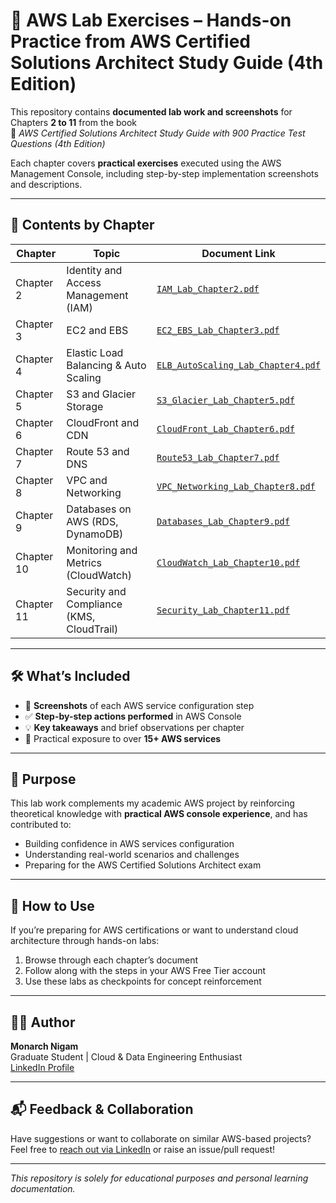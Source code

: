 # 🧠 AWS Lab Exercises – Hands-on Practice from AWS Certified Solutions Architect Study Guide (4th Edition)

This repository contains **documented lab work and screenshots** for Chapters **2 to 11** from the book  
📘 _AWS Certified Solutions Architect Study Guide with 900 Practice Test Questions (4th Edition)_

Each chapter covers **practical exercises** executed using the AWS Management Console, including step-by-step implementation screenshots and descriptions.

---

## 📂 Contents by Chapter

| Chapter | Topic | Document Link |
|--------|-------|----------------|
| Chapter 2 | Identity and Access Management (IAM) | [`IAM_Lab_Chapter2.pdf`](./https://smu.primo.exlibrisgroup.com/discovery/fulldisplay?context=L&vid=01SMU_INST:01SMU&search_scope=MyInst_and_CI&tab=Everything&docid=alma9953269578103716) |
| Chapter 3 | EC2 and EBS | [`EC2_EBS_Lab_Chapter3.pdf`](./EC2_EBS_Lab_Chapter3.pdf) |
| Chapter 4 | Elastic Load Balancing & Auto Scaling | [`ELB_AutoScaling_Lab_Chapter4.pdf`](./ELB_AutoScaling_Lab_Chapter4.pdf) |
| Chapter 5 | S3 and Glacier Storage | [`S3_Glacier_Lab_Chapter5.pdf`](./S3_Glacier_Lab_Chapter5.pdf) |
| Chapter 6 | CloudFront and CDN | [`CloudFront_Lab_Chapter6.pdf`](./CloudFront_Lab_Chapter6.pdf) |
| Chapter 7 | Route 53 and DNS | [`Route53_Lab_Chapter7.pdf`](./Route53_Lab_Chapter7.pdf) |
| Chapter 8 | VPC and Networking | [`VPC_Networking_Lab_Chapter8.pdf`](./VPC_Networking_Lab_Chapter8.pdf) |
| Chapter 9 | Databases on AWS (RDS, DynamoDB) | [`Databases_Lab_Chapter9.pdf`](./Databases_Lab_Chapter9.pdf) |
| Chapter 10 | Monitoring and Metrics (CloudWatch) | [`CloudWatch_Lab_Chapter10.pdf`](./CloudWatch_Lab_Chapter10.pdf) |
| Chapter 11 | Security and Compliance (KMS, CloudTrail) | [`Security_Lab_Chapter11.pdf`](./Security_Lab_Chapter11.pdf) |

---

## 🛠️ What’s Included

- 📸 **Screenshots** of each AWS service configuration step
- ✅ **Step-by-step actions performed** in AWS Console
- 💡 **Key takeaways** and brief observations per chapter
- 🧪 Practical exposure to over **15+ AWS services**

---

## 💼 Purpose

This lab work complements my academic AWS project by reinforcing theoretical knowledge with **practical AWS console experience**, and has contributed to:
- Building confidence in AWS services configuration
- Understanding real-world scenarios and challenges
- Preparing for the AWS Certified Solutions Architect exam

---

## 📌 How to Use

If you’re preparing for AWS certifications or want to understand cloud architecture through hands-on labs:
1. Browse through each chapter’s document
2. Follow along with the steps in your AWS Free Tier account
3. Use these labs as checkpoints for concept reinforcement

---

## 🧑‍🎓 Author

**Monarch Nigam**  
Graduate Student | Cloud & Data Engineering Enthusiast  
[LinkedIn Profile](https://www.linkedin.com/in/monarch-nigam/)

---

## 📬 Feedback & Collaboration

Have suggestions or want to collaborate on similar AWS-based projects?  
Feel free to [reach out via LinkedIn]((https://www.linkedin.com/in/monarch-nigam/)) or raise an issue/pull request!

---

_This repository is solely for educational purposes and personal learning documentation._
